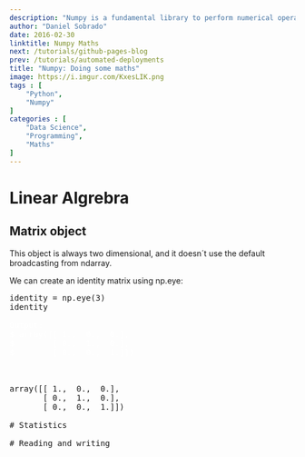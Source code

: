 ```yaml
---
description: "Numpy is a fundamental library to perform numerical operations in Python. This package is about multi-dimensional arrays and performance. It allows us to work in a more powerful and simplified way with matrix algebra, emphasizing matrix methods that are extensively used in statistics, mathematics and machine learning algorithms."
author: "Daniel Sobrado"
date: 2016-02-30
linktitle: Numpy Maths
next: /tutorials/github-pages-blog
prev: /tutorials/automated-deployments
title: "Numpy: Doing some maths"
image: https://i.imgur.com/KxesLIK.png
tags : [
    "Python",
	"Numpy"
]
categories : [
    "Data Science",
	"Programming",
	"Maths"
]
---
```


# Linear Algrebra

## Matrix object

This object is always two dimensional, and it doesn´t use the default broadcasting from ndarray.

We can create an identity matrix using np.eye:

<pre class="prettyprint lang-py linenums">
identity = np.eye(3)
identity
<span class="nocode" style="color:white">
Output: 
$ array([[ 1.,  0.,  0.],
$        [ 0.,  1.,  0.],
$        [ 0.,  0.,  1.]])
</span>


array([[ 1.,  0.,  0.],
       [ 0.,  1.,  0.],
       [ 0.,  0.,  1.]])

# Statistics

# Reading and writing